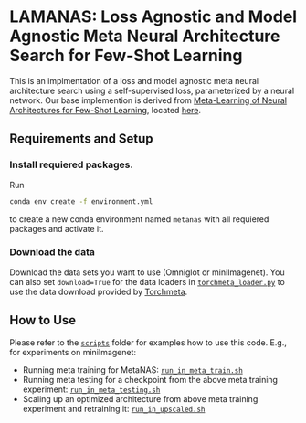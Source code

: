 # LAMANAS: Loss Agnostic and Model Agnostic Meta Neural Architecture Search for Few-Shot Learning


This is an implmentation of a loss and model agnostic meta neural architecture search using a self-supervised loss, parameterized by a neural network. Our base implemention is derived from [Meta-Learning of Neural Architectures for Few-Shot Learning](https://openaccess.thecvf.com/content_CVPR_2020/html/Elsken_Meta-Learning_of_Neural_Architectures_for_Few-Shot_Learning_CVPR_2020_paper.html), located [here](https://github.com/boschresearch/metanas/tree/305e3070908c6adf974fbdf8220e8afba4eb60fd).



## Requirements and Setup

### Install requiered packages.
Run

```bash
conda env create -f environment.yml
```
to create a new conda environment named `metanas` with all requiered packages and activate it.

### Download the data

Download the data sets you want to use (Omniglot or miniImagenet). You can also set `download=True` for the data loaders in [`torchmeta_loader.py`](metanas/tasks/torchmeta_loader.py) to use the data download provided by [Torchmeta](https://github.com/tristandeleu/pytorch-meta). 



## How to Use

Please refer to the [`scripts`](scripts/) folder for examples how to use this code. E.g., for experiments on miniImagenet:

- Running meta training for MetaNAS: [`run_in_meta_train.sh`](scripts/run_in_meta_train.sh)
- Running meta testing for a checkpoint from the above meta training experiment: [`run_in_meta_testing.sh`](scripts/run_in_meta_testing.sh)
- Scaling up an optimized architecture from above meta training experiment and retraining it: [`run_in_upscaled.sh`](scripts/run_in_upscaled.sh)

